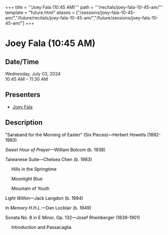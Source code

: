 +++
title = '''Joey Fala (10:45 AM)'''
path = '''/recitals/joey-fala-10-45-am/'''
template = "future.html"
aliases = ["/sessions/joey-fala-10-45-am/","/future/recitals/joey-fala-10-45-am/","/future/sessions/joey-fala-10-45-am/"]
+++

<h1>Joey Fala (10:45 AM)</h1>

<h2>Date/Time</h2>
<p>Wednesday, July 03, 2024<br>
10:45 AM – 11:30 AM</p>
<h2>Presenters</h2>
<ul>
<li><a href="/performers/joey-fala/">Joey Fala</a></li>
</ul>
<h2>Description</h2>

<div class="ag87-crtemvc-hsbk"><div class="css-vsf5of"><p style="text-align:left;" class="carina-rte-public-DraftStyleDefault-block"><span style="color: black;">"Saraband for the Morning of Easter" (Six Pieces)—Herbert Howells (1892-1983)</span></p><p style="text-align:left;" class="carina-rte-public-DraftStyleDefault-block"><span style="color: black;"><span style="font-style: italic;">Sweet Hour of Prayer</span>—William Bolcom (b. 1938)</span></p><p style="text-align:left;" class="carina-rte-public-DraftStyleDefault-block"><span style="color: black;">Taiwanese Suite—Chelsea Chen (b. 1983) </span></p><p style="text-align:left;" class="carina-rte-public-DraftStyleDefault-block"><span style="color: black;">&nbsp; &nbsp; &nbsp;Hills in the Springtime</span></p><p style="text-align:left;" class="carina-rte-public-DraftStyleDefault-block"><span style="color: black;">&nbsp; &nbsp; &nbsp;Moonlight Blue</span></p><p style="text-align:left;" class="carina-rte-public-DraftStyleDefault-block"><span style="color: black;">&nbsp; &nbsp; &nbsp;Mountain of Youth</span></p><p style="text-align:left;" class="carina-rte-public-DraftStyleDefault-block"><span style="color: black;"><span style="font-style: italic;">Light Within</span>—Jack Langdon (b. 1994)</span></p><p style="text-align:left;" class="carina-rte-public-DraftStyleDefault-block"><span style="color: black;"><span style="font-style: italic;">In Memory H.H.L.</span>—Dan Locklair (b. 1949)</span></p><p style="text-align:left;" class="carina-rte-public-DraftStyleDefault-block"><span style="color: black;">Sonata No. 8 in E Minor, Op. 132—Josef Rheinberger (1839-1901)</span></p><p style="text-align:left;" class="carina-rte-public-DraftStyleDefault-block"><span style="color: black;">&nbsp; &nbsp; &nbsp;Introduction and Passacaglia</span></p></div></div>


